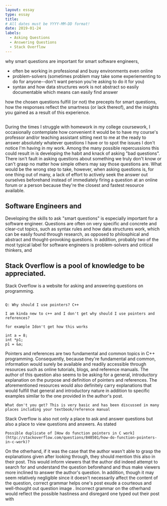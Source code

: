 ```yaml
---
layout: essay
type: essay
title: 
# All dates must be YYYY-MM-DD format!
date: 2019-01-24
labels:
  - Asking Questions
  - Answering Questions
  - Stack Overflow
---
```


why smart questions are important for smart software engineers, 
  - often be working in professional and busy environments even online
  - problem-solvers (sometimes problem may take some experiementing to do for anyone--don't want person you're asking to do it for you)
  - syntax and how data structures work is not abstract so easily documentable which means can easily find answer
  
how the chosen questions fulfill (or not) the precepts for smart questions, 
how the responses reflect the smartness (or lack thereof), and 
the insights you gained as a result of this experience. 


## 

During the times I struggle with homework in my college coursework, I occasionally contemplate how convenient it would be to have my course's professor and/or teaching assistant sitting next to me at the ready to answer absolutely whatever questions I have or to spot the issues I don't notice I'm having in my work. Among the many possible repercussions this could result in is developing the habit and knack of asking "bad questions". There isn't fault in asking questions about something we truly don't know or can't grasp no matter how simple others may say those questions are. What would be the wrong step to take, however, when asking questions is, for one thing out of many, a lack of effort to actively seek the answer out ourselves beforehand instead of immediately firing a question at an online forum or a person because they're the closest and fastest resource available. 

## Software Engineers and 

Developing the skills     to ask "smart questions" is especially important for a software engineer. Questions  are often on very specific and concrete and clear-cut topics, such as syntax rules and how data structures work, which can be easily found through research, as opposed to philosphical and abstract and thought-provoking questions. In addition, probably two of the most typical label for software engineers is problem-solvers and critical thinkers, and 

## Stack Overflow is a pool of knowledge to be appreciated.

Stack Overflow is a website for asking and answering questions on programming. 

## 

```
Q: Why should I use pointers? C++

I am kinda new to c++ and I don't get why should I use pointers and references?

for example Idon't get how this works

int a = 8;
int *p1;
p1 = &a;
```

Pointers and references are two fundamental and common topics in C++ programming. Consequently, because they're fundamental and common, information would surely be available and readily accessible through resources such as online tutorials, blogs, and reference manuals. The author of this question also seems to be asking for a general, introductory explanation on the purpose and definition of pointers and references. The aforementioned resources would also definitely carry explanations that would fulfill that general and introductory nature in addition to specific examples similar to the one provided in the author's post. 

```
What don't you get? This is very basic and has been discussed in many places including your textbook/reference manual
```

Stack Overflow is also not only a place to ask and answer questions but also a place to view questions and answers. As stated 

```
Possible duplicate of [How do function pointers in C work](http://stackoverflow.com/questions/840501/how-do-function-pointers-in-c-work)? 
```

On the otherhand, if it was the case that the author wasn't able to grasp the explanations given after looking through, they should mention this also in their post. This would inform viewers that the author did indeed attempt to search for and understand the question beforehand and thus make viewers more inclined to answer the author's question. In addition, though it may seem relatively negligible since it doesn't necessarily affect the content of the question, correct grammar helps one's post exude a courteous and well-thought out question image     . Incorrect grammar on the otherhand would reflect the possible hastiness and disregard one typed out their post with 

## 

